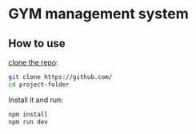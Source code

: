 # GYM management system

## How to use

[clone the repo](https://github.com/):

<!-- #default-branch-switch -->

```sh
git clone https://github.com/
cd project-folder
```

Install it and run:

```sh
npm install
npm run dev
```
